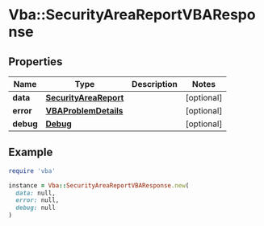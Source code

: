 # Vba::SecurityAreaReportVBAResponse

## Properties

| Name | Type | Description | Notes |
| ---- | ---- | ----------- | ----- |
| **data** | [**SecurityAreaReport**](SecurityAreaReport.md) |  | [optional] |
| **error** | [**VBAProblemDetails**](VBAProblemDetails.md) |  | [optional] |
| **debug** | [**Debug**](Debug.md) |  | [optional] |

## Example

```ruby
require 'vba'

instance = Vba::SecurityAreaReportVBAResponse.new(
  data: null,
  error: null,
  debug: null
)
```

